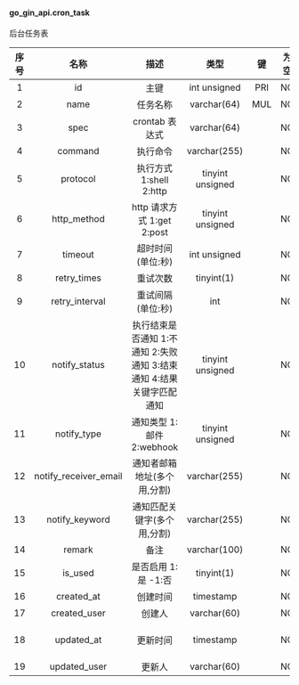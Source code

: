 #### go_gin_api.cron_task 
后台任务表

| 序号 | 名称 | 描述 | 类型 | 键 | 为空 | 额外 | 默认值 |
| :--: | :--: | :--: | :--: | :--: | :--: | :--: | :--: |
| 1 | id | 主键 | int unsigned | PRI | NO | auto_increment |  |
| 2 | name | 任务名称 | varchar(64) | MUL | NO |  |  |
| 3 | spec | crontab 表达式 | varchar(64) |  | NO |  |  |
| 4 | command | 执行命令 | varchar(255) |  | NO |  |  |
| 5 | protocol | 执行方式 1:shell 2:http | tinyint unsigned |  | NO |  | 1 |
| 6 | http_method | http 请求方式 1:get 2:post | tinyint unsigned |  | NO |  | 1 |
| 7 | timeout | 超时时间(单位:秒) | int unsigned |  | NO |  | 60 |
| 8 | retry_times | 重试次数 | tinyint(1) |  | NO |  | 3 |
| 9 | retry_interval | 重试间隔(单位:秒) | int |  | NO |  | 60 |
| 10 | notify_status | 执行结束是否通知 1:不通知 2:失败通知 3:结束通知 4:结果关键字匹配通知 | tinyint unsigned |  | NO |  | 0 |
| 11 | notify_type | 通知类型 1:邮件 2:webhook | tinyint unsigned |  | NO |  | 1 |
| 12 | notify_receiver_email | 通知者邮箱地址(多个用,分割) | varchar(255) |  | NO |  |  |
| 13 | notify_keyword | 通知匹配关键字(多个用,分割) | varchar(255) |  | NO |  |  |
| 14 | remark | 备注 | varchar(100) |  | NO |  |  |
| 15 | is_used | 是否启用 1:是  -1:否 | tinyint(1) |  | NO |  | 1 |
| 16 | created_at | 创建时间 | timestamp |  | NO | DEFAULT_GENERATED | CURRENT_TIMESTAMP |
| 17 | created_user | 创建人 | varchar(60) |  | NO |  |  |
| 18 | updated_at | 更新时间 | timestamp |  | NO | DEFAULT_GENERATED on update CURRENT_TIMESTAMP | CURRENT_TIMESTAMP |
| 19 | updated_user | 更新人 | varchar(60) |  | NO |  |  |
